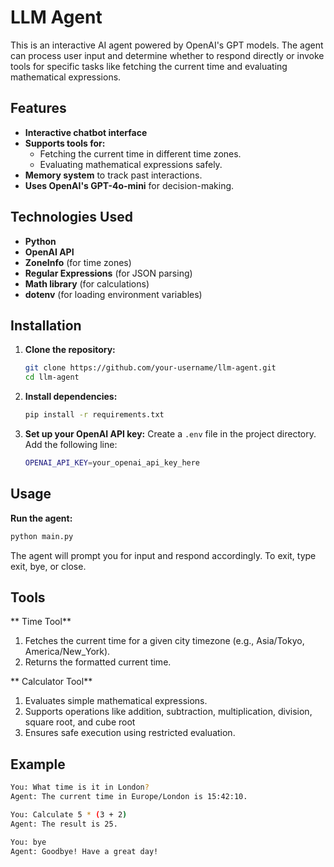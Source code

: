 # LLM Agent

This is an interactive AI agent powered by OpenAI's GPT models. The agent can process user input and determine whether to respond directly or invoke tools for specific tasks like fetching the current time and evaluating mathematical expressions.

## Features

- **Interactive chatbot interface**
- **Supports tools for:**
  - Fetching the current time in different time zones.
  - Evaluating mathematical expressions safely.
- **Memory system** to track past interactions.
- **Uses OpenAI's GPT-4o-mini** for decision-making.

## Technologies Used

- **Python**
- **OpenAI API**
- **ZoneInfo** (for time zones)
- **Regular Expressions** (for JSON parsing)
- **Math library** (for calculations)
- **dotenv** (for loading environment variables)

## Installation

1. **Clone the repository:**
   ```sh
   git clone https://github.com/your-username/llm-agent.git
   cd llm-agent
2. **Install dependencies:**
    ```sh
   pip install -r requirements.txt
3. **Set up your OpenAI API key:**
Create a `.env` file in the project directory.
Add the following line:
   ```sh
   OPENAI_API_KEY=your_openai_api_key_here


## Usage
**Run the agent:**
   ```bash
   python main.py
```

The agent will prompt you for input and respond accordingly. To exit, type exit, bye, or close.

## Tools

** Time Tool**
1. Fetches the current time for a given city timezone (e.g., Asia/Tokyo, America/New_York).
2. Returns the formatted current time.

** Calculator Tool**
1. Evaluates simple mathematical expressions.
2. Supports operations like addition, subtraction, multiplication, division, square root, and cube root
3. Ensures safe execution using restricted evaluation.

## Example

```bash
You: What time is it in London?
Agent: The current time in Europe/London is 15:42:10.

You: Calculate 5 * (3 + 2)
Agent: The result is 25.

You: bye
Agent: Goodbye! Have a great day!
```
